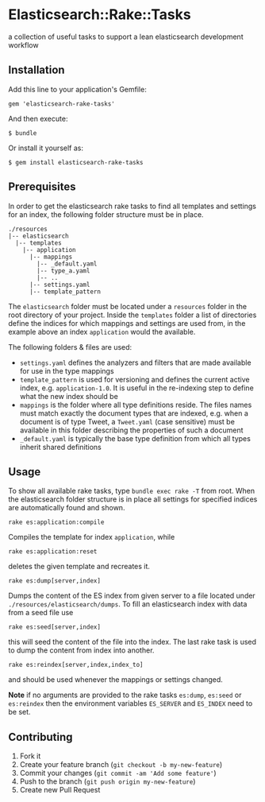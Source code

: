 # Elasticsearch::Rake::Tasks

a collection of useful tasks to support a lean elasticsearch development workflow

## Installation

Add this line to your application's Gemfile:

    gem 'elasticsearch-rake-tasks'

And then execute:

    $ bundle

Or install it yourself as:

    $ gem install elasticsearch-rake-tasks

## Prerequisites

In order to get the elasticsearch rake tasks to find all templates and settings for an index, the following folder structure must be in place.

```
./resources
|-- elasticsearch
  |-- templates
    |-- application
      |-- mappings
        |-- _default.yaml
        |-- type_a.yaml
        |-- ..
      |-- settings.yaml
      |-- template_pattern
```

The `elasticsearch` folder must be located under a `resources` folder in the root directory of your project. Inside the `templates` folder a list of directories define the indices for which mappings and settings are used from, in the example above an index `application` would the available.

The following folders & files are used:

* `settings.yaml` defines the analyzers and filters that are made available for use in the type mappings
* `template_pattern` is used for versioning and defines the current active index, e.g. `application-1.0`. It is useful in the re-indexing step to define what the new index should be
* `mappings` is the folder where all type definitions reside. The files names must match exactly the document types that are indexed, e.g. when a document is of type Tweet, a `Tweet.yaml` (case sensitive) must be available in this folder describing the properties of such a document
* `_default.yaml` is typically the base type definition from which all types inherit shared definitions

## Usage

To show all available rake tasks, type `bundle exec rake -T` from root. When the elasticsearch folder structure is in place all settings for specified indices are automatically found and shown.

```
rake es:application:compile
```

Compiles the template for index `application`, while

```
rake es:application:reset
```

deletes the given template and recreates it.

```
rake es:dump[server,index]
```

Dumps the content of the ES index from given server to a file located under `./resources/elasticsearch/dumps`. To fill an elasticsearch index with data from a seed file use

```
rake es:seed[server,index]
```

this will seed the content of the file into the index.
The last rake task is used to dump the content from index into another.

```
rake es:reindex[server,index,index_to]
```

and should be used whenever the mappings or settings changed.

**Note** if no arguments are provided to the rake tasks `es:dump`, `es:seed` or `es:reindex` then the environment variables `ES_SERVER` and `ES_INDEX` need to be set.


## Contributing

1. Fork it
2. Create your feature branch (`git checkout -b my-new-feature`)
3. Commit your changes (`git commit -am 'Add some feature'`)
4. Push to the branch (`git push origin my-new-feature`)
5. Create new Pull Request
